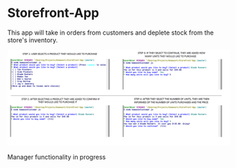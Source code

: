 # Storefront-App
This app will take in orders from customers and deplete stock from the store's inventory.

![BAMAZON Screenshot](/images/bamazon_process.png)

Manager functionality in progress
